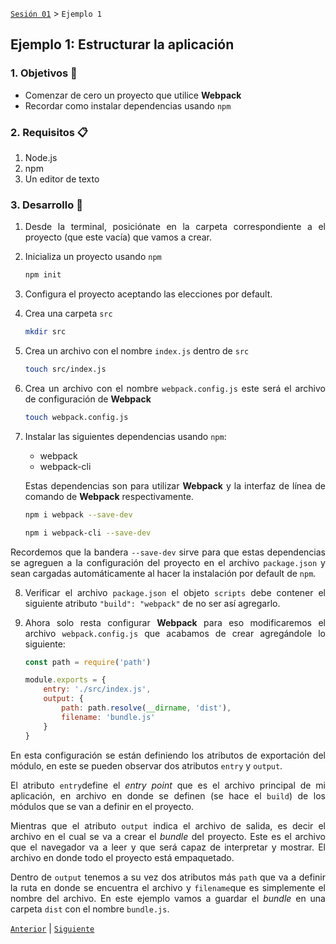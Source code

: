 [`Sesión 01`](../Readme.md) > `Ejemplo 1`

## Ejemplo 1: Estructurar la aplicación

<div style="text-align: justify;">

### 1. Objetivos :dart:

- Comenzar de cero un proyecto que utilice <b>Webpack</b>
- Recordar como instalar dependencias usando `npm`

### 2. Requisitos :clipboard:

1. Node.js
2. npm
3. Un editor de texto

### 3. Desarrollo :rocket:

1. Desde la terminal, posiciónate en la carpeta correspondiente a el proyecto (que este vacía) que vamos a crear. 
2. Inicializa un proyecto usando `npm`

    ```bash
    npm init 
    ```

3. Configura el proyecto aceptando las elecciones por default.
4. Crea una carpeta `src` 

    ```bash
    mkdir src  
   ```
5. Crea un archivo con el nombre `index.js` dentro de `src`
    ```bash
    touch src/index.js
    ```
6. Crea un archivo con el nombre `webpack.config.js` este será el archivo de configuración de <b>Webpack</b>
    ```bash
    touch webpack.config.js
    ```
7. Instalar las siguientes dependencias usando `npm`: 
	- webpack
	- webpack-cli 

   Estas dependencias son para utilizar <b>Webpack</b> y la interfaz de línea de comando de <b>Webpack</b> respectivamente.
    ```bash
    npm i webpack --save-dev

    npm i webpack-cli --save-dev
    ```
Recordemos que la bandera `--save-dev` sirve para que estas dependencias se agreguen a la configuración del proyecto en el archivo `package.json` y sean cargadas automáticamente al hacer la instalación por default de `npm`.

8. Verificar el archivo `package.json` el objeto `scripts` debe contener el siguiente atributo `"build": "webpack"` de no ser así agregarlo.

9. Ahora solo resta configurar <b>Webpack</b> para eso modificaremos el archivo `webpack.config.js` que acabamos de crear agregándole lo siguiente:

    ```javascript
    const path = require('path')

    module.exports = {
      	entry: './src/index.js',
      	output: {
      		path: path.resolve(__dirname, 'dist'),
      		filename: 'bundle.js'
      	}
    }

    ``` 

En esta configuración se están definiendo los atributos de exportación del módulo, en este se pueden observar dos atributos `entry` y `output`.

El atributo `entry`define el *entry point* que es el archivo principal de mi aplicación, en archivo en donde se definen (se hace el `build`) de los módulos que se van a definir en el proyecto.

Mientras que el atributo `output` indica el archivo de salida, es decir el archivo en el cual se va a crear el *bundle* del proyecto. Este es el archivo que el navegador va a leer y que será capaz de interpretar y mostrar. El archivo en donde todo el proyecto está empaquetado. 

Dentro de `output` tenemos a su vez dos atributos más `path` que va a definir la ruta en donde se encuentra el archivo y `filename`que es simplemente el nombre del archivo. En este ejemplo vamos a guardar el *bundle* en una carpeta `dist` con el nombre `bundle.js`.

[`Anterior`](../Readme.md#webpack) | [`Siguiente`](../Readme.md#loaders)

</div>

